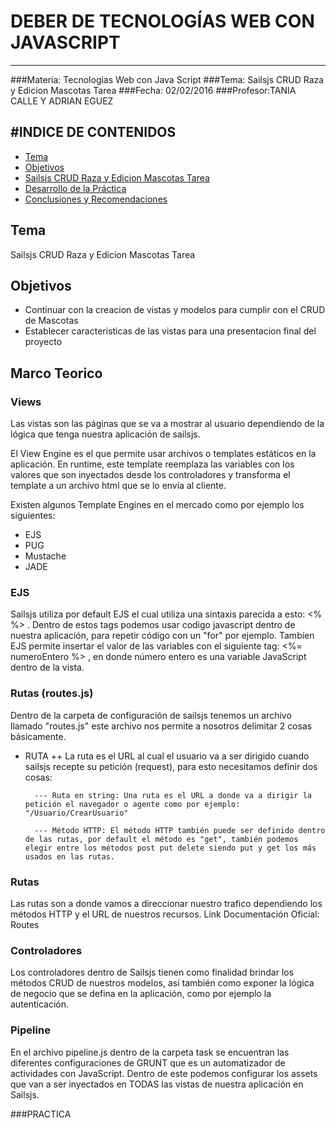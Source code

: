 # DEBER DE TECNOLOGÍAS WEB CON JAVASCRIPT
-------------------------------------------
###Materia: Tecnologias Web con Java Script
###Tema: Sailsjs CRUD Raza y Edicion Mascotas Tarea
###Fecha: 02/02/2016
###Profesor:TANIA CALLE Y ADRIAN EGUEZ

#INDICE DE CONTENIDOS
-------------------------------------------
- <a href="#tema">Tema</a>
- <a href="#objetivos">Objetivos</a>
- <a href="#marco-teorico">Sailsjs CRUD Raza y Edicion Mascotas Tarea</a>
- <a href="#desarrollo">Desarrollo de la Práctica</a>
- <a href="#conrec">Conclusiones y Recomendaciones</a>

<a name="tema"></a>
## Tema
Sailsjs CRUD Raza y Edicion Mascotas Tarea

<a name="objetivos"></a>
## Objetivos

- Continuar con la creacion de vistas y modelos para cumplir con el CRUD de Mascotas
- Establecer caracteristicas de las vistas para una presentacion final del proyecto

<a name="marco-teorico"></a>
## Marco Teorico
### Views
Las vistas son las páginas que se va a mostrar al usuario dependiendo de la lógica que tenga nuestra aplicación de sailsjs.

El View Engine es el que permite usar archivos o  templates estáticos en la aplicación. En runtime, este template reemplaza las variables con los valores que son inyectados desde los controladores y transforma el template a un archivo html que se lo envía al cliente.

Existen algunos Template Engines en el mercado como por ejemplo los siguientes:

  - EJS
  - PUG
  - Mustache
  - JADE    

### EJS
Sailsjs utiliza por default EJS el cual utiliza una síntaxis parecida a esto: <% %> . Dentro de estos tags podemos usar codigo javascript dentro de nuestra aplicación, para repetir código con un "for" por ejemplo. Tambíen EJS permite insertar el valor de las variables con el siguiente tag: <%= numeroEntero %> , en donde número entero es una variable JavaScript dentro de la vista.

### Rutas (routes.js)
Dentro de la carpeta de configuración de sailsjs tenemos un archivo llamado "routes.js" este archivo nos permite a nosotros delimitar 2 cosas básicamente.
  + RUTA
    ++ La ruta es el URL al cual el usuario va a ser dirigido cuando sailsjs recepte su petición (request), para esto necesitamos definir dos cosas:
    
          --- Ruta en string: Una ruta es el URL a donde va a dirigir la petición el navegador o agente como por ejemplo: "/Usuario/CrearUsuario"

          --- Método HTTP: El método HTTP también puede ser definido dentro de las rutas, por default el método es "get", también podemos elegir entre los métodos post put delete siendo put y get los más usados en las rutas.


### Rutas
Las rutas son a donde vamos a direccionar nuestro trafico dependiendo los métodos HTTP y el URL de nuestros recursos.
Link Documentación Oficial: Routes


### Controladores
Los controladores dentro de Sailsjs tienen como finalidad brindar los métodos CRUD de nuestros modelos, así también como exponer la lógica de negocio que se defina en la aplicación, como por ejemplo la autenticación.


### Pipeline
En el archivo pipeline.js dentro de la carpeta task se encuentran las diferentes configuraciones de GRUNT que es un automatizador de actividades con JavaScript. Dentro de este podemos configurar los assets que van a ser inyectados en TODAS las vistas de nuestra aplicación en Sailsjs.

###<a name="#desarrollo">PRACTICA</a>
